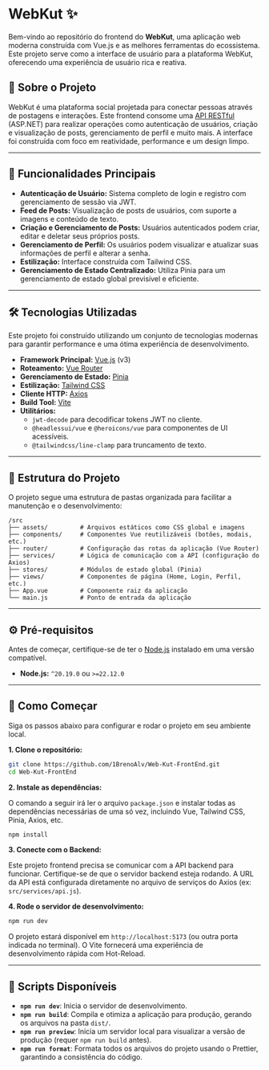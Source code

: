 
# WebKut ✨

Bem-vindo ao repositório do frontend do **WebKut**, uma aplicação web moderna construída com Vue.js e as melhores ferramentas do ecossistema. Este projeto serve como a interface de usuário para a plataforma WebKut, oferecendo uma experiência de usuário rica e reativa.

## 📜 Sobre o Projeto

WebKut é uma plataforma social projetada para conectar pessoas através de postagens e interações. Este frontend consome uma [API RESTful](https://github.com/1BrenoAlv/ApiWebKut) (ASP.NET) para realizar operações como autenticação de usuários, criação e visualização de posts, gerenciamento de perfil e muito mais. A interface foi construída com foco em reatividade, performance e um design limpo.

-----

## 🚀 Funcionalidades Principais

  * **Autenticação de Usuário:** Sistema completo de login e registro com gerenciamento de sessão via JWT.
  * **Feed de Posts:** Visualização de posts de usuários, com suporte a imagens e conteúdo de texto.
  * **Criação e Gerenciamento de Posts:** Usuários autenticados podem criar, editar e deletar seus próprios posts.
  * **Gerenciamento de Perfil:** Os usuários podem visualizar e atualizar suas informações de perfil e alterar a senha.
  * **Estilização:** Interface construída com Tailwind CSS.
  * **Gerenciamento de Estado Centralizado:** Utiliza Pinia para um gerenciamento de estado global previsível e eficiente.

-----

## 🛠️ Tecnologias Utilizadas

Este projeto foi construído utilizando um conjunto de tecnologias modernas para garantir performance e uma ótima experiência de desenvolvimento.

  * **Framework Principal:** [Vue.js](https://vuejs.org/) (v3)
  * **Roteamento:** [Vue Router](https://router.vuejs.org/)
  * **Gerenciamento de Estado:** [Pinia](https://pinia.vuejs.org/)
  * **Estilização:** [Tailwind CSS](https://tailwindcss.com/)
  * **Cliente HTTP:** [Axios](https://axios-http.com/)
  * **Build Tool:** [Vite](https://vitejs.dev/)
  * **Utilitários:**
      * `jwt-decode` para decodificar tokens JWT no cliente.
      * `@headlessui/vue` e `@heroicons/vue` para componentes de UI acessíveis.
      * `@tailwindcss/line-clamp` para truncamento de texto.

-----

## 📁 Estrutura do Projeto

O projeto segue uma estrutura de pastas organizada para facilitar a manutenção e o desenvolvimento:

```
/src
├── assets/         # Arquivos estáticos como CSS global e imagens
├── components/     # Componentes Vue reutilizáveis (botões, modais, etc.)
├── router/         # Configuração das rotas da aplicação (Vue Router)
├── services/       # Lógica de comunicação com a API (configuração do Axios)
├── stores/         # Módulos de estado global (Pinia)
├── views/          # Componentes de página (Home, Login, Perfil, etc.)
├── App.vue         # Componente raiz da aplicação
└── main.js         # Ponto de entrada da aplicação
```

-----

## ⚙️ Pré-requisitos

Antes de começar, certifique-se de ter o [Node.js](https://nodejs.org/) instalado em uma versão compatível.

  * **Node.js:** `^20.19.0` ou `>=22.12.0`

-----

## 🏁 Como Começar

Siga os passos abaixo para configurar e rodar o projeto em seu ambiente local.

**1. Clone o repositório:**

```bash
git clone https://github.com/1BrenoAlv/Web-Kut-FrontEnd.git
cd Web-Kut-FrontEnd
```

**2. Instale as dependências:**

O comando a seguir irá ler o arquivo `package.json` e instalar todas as dependências necessárias de uma só vez, incluindo Vue, Tailwind CSS, Pinia, Axios, etc.

```bash
npm install
```

**3. Conecte com o Backend:**

Este projeto frontend precisa se comunicar com a API backend para funcionar. Certifique-se de que o servidor backend esteja rodando. A URL da API está configurada diretamente no arquivo de serviços do Axios (ex: `src/services/api.js`).

**4. Rode o servidor de desenvolvimento:**

```bash
npm run dev
```

O projeto estará disponível em `http://localhost:5173` (ou outra porta indicada no terminal). O Vite fornecerá uma experiência de desenvolvimento rápida com Hot-Reload.

-----

## 📜 Scripts Disponíveis

  * **`npm run dev`**: Inicia o servidor de desenvolvimento.
  * **`npm run build`**: Compila e otimiza a aplicação para produção, gerando os arquivos na pasta `dist/`.
  * **`npm run preview`**: Inicia um servidor local para visualizar a versão de produção (requer `npm run build` antes).
  * **`npm run format`**: Formata todos os arquivos do projeto usando o Prettier, garantindo a consistência do código.
